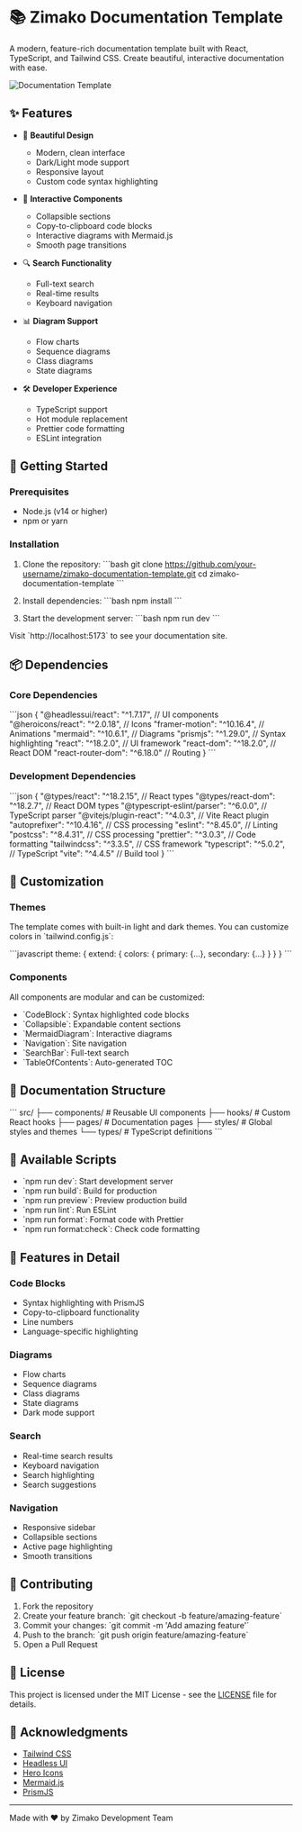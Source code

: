 # 📚 Zimako Documentation Template

A modern, feature-rich documentation template built with React, TypeScript, and Tailwind CSS. Create beautiful, interactive documentation with ease.

![Documentation Template](https://via.placeholder.com/1200x600/1a1b26/ffffff?text=Zimako+Documentation+Template)

## ✨ Features

- 🎨 **Beautiful Design**
  - Modern, clean interface
  - Dark/Light mode support
  - Responsive layout
  - Custom code syntax highlighting

- 📱 **Interactive Components**
  - Collapsible sections
  - Copy-to-clipboard code blocks
  - Interactive diagrams with Mermaid.js
  - Smooth page transitions

- 🔍 **Search Functionality**
  - Full-text search
  - Real-time results
  - Keyboard navigation

- 📊 **Diagram Support**
  - Flow charts
  - Sequence diagrams
  - Class diagrams
  - State diagrams

- 🛠️ **Developer Experience**
  - TypeScript support
  - Hot module replacement
  - Prettier code formatting
  - ESLint integration

## 🚀 Getting Started

### Prerequisites

- Node.js (v14 or higher)
- npm or yarn

### Installation

1. Clone the repository:
\`\`\`bash
git clone https://github.com/your-username/zimako-documentation-template.git
cd zimako-documentation-template
\`\`\`

2. Install dependencies:
\`\`\`bash
npm install
\`\`\`

3. Start the development server:
\`\`\`bash
npm run dev
\`\`\`

Visit \`http://localhost:5173\` to see your documentation site.

## 📦 Dependencies

### Core Dependencies
\`\`\`json
{
  "@headlessui/react": "^1.7.17",      // UI components
  "@heroicons/react": "^2.0.18",       // Icons
  "framer-motion": "^10.16.4",         // Animations
  "mermaid": "^10.6.1",               // Diagrams
  "prismjs": "^1.29.0",               // Syntax highlighting
  "react": "^18.2.0",                 // UI framework
  "react-dom": "^18.2.0",             // React DOM
  "react-router-dom": "^6.18.0"       // Routing
}
\`\`\`

### Development Dependencies
\`\`\`json
{
  "@types/react": "^18.2.15",         // React types
  "@types/react-dom": "^18.2.7",      // React DOM types
  "@typescript-eslint/parser": "^6.0.0", // TypeScript parser
  "@vitejs/plugin-react": "^4.0.3",   // Vite React plugin
  "autoprefixer": "^10.4.16",         // CSS processing
  "eslint": "^8.45.0",               // Linting
  "postcss": "^8.4.31",              // CSS processing
  "prettier": "^3.0.3",              // Code formatting
  "tailwindcss": "^3.3.5",           // CSS framework
  "typescript": "^5.0.2",            // TypeScript
  "vite": "^4.4.5"                   // Build tool
}
\`\`\`

## 🎨 Customization

### Themes

The template comes with built-in light and dark themes. You can customize colors in \`tailwind.config.js\`:

\`\`\`javascript
theme: {
  extend: {
    colors: {
      primary: {...},
      secondary: {...}
    }
  }
}
\`\`\`

### Components

All components are modular and can be customized:

- \`CodeBlock\`: Syntax highlighted code blocks
- \`Collapsible\`: Expandable content sections
- \`MermaidDiagram\`: Interactive diagrams
- \`Navigation\`: Site navigation
- \`SearchBar\`: Full-text search
- \`TableOfContents\`: Auto-generated TOC

## 📝 Documentation Structure

\`\`\`
src/
├── components/          # Reusable UI components
├── hooks/              # Custom React hooks
├── pages/              # Documentation pages
├── styles/             # Global styles and themes
└── types/              # TypeScript definitions
\`\`\`

## 🔧 Available Scripts

- \`npm run dev\`: Start development server
- \`npm run build\`: Build for production
- \`npm run preview\`: Preview production build
- \`npm run lint\`: Run ESLint
- \`npm run format\`: Format code with Prettier
- \`npm run format:check\`: Check code formatting

## 🌟 Features in Detail

### Code Blocks
- Syntax highlighting with PrismJS
- Copy-to-clipboard functionality
- Line numbers
- Language-specific highlighting

### Diagrams
- Flow charts
- Sequence diagrams
- Class diagrams
- State diagrams
- Dark mode support

### Search
- Real-time search results
- Keyboard navigation
- Search highlighting
- Search suggestions

### Navigation
- Responsive sidebar
- Collapsible sections
- Active page highlighting
- Smooth transitions

## 🤝 Contributing

1. Fork the repository
2. Create your feature branch: \`git checkout -b feature/amazing-feature\`
3. Commit your changes: \`git commit -m 'Add amazing feature'\`
4. Push to the branch: \`git push origin feature/amazing-feature\`
5. Open a Pull Request

## 📄 License

This project is licensed under the MIT License - see the [LICENSE](LICENSE) file for details.

## 🙏 Acknowledgments

- [Tailwind CSS](https://tailwindcss.com)
- [Headless UI](https://headlessui.dev)
- [Hero Icons](https://heroicons.com)
- [Mermaid.js](https://mermaid-js.github.io)
- [PrismJS](https://prismjs.com)

---

Made with ❤️ by Zimako Development Team
